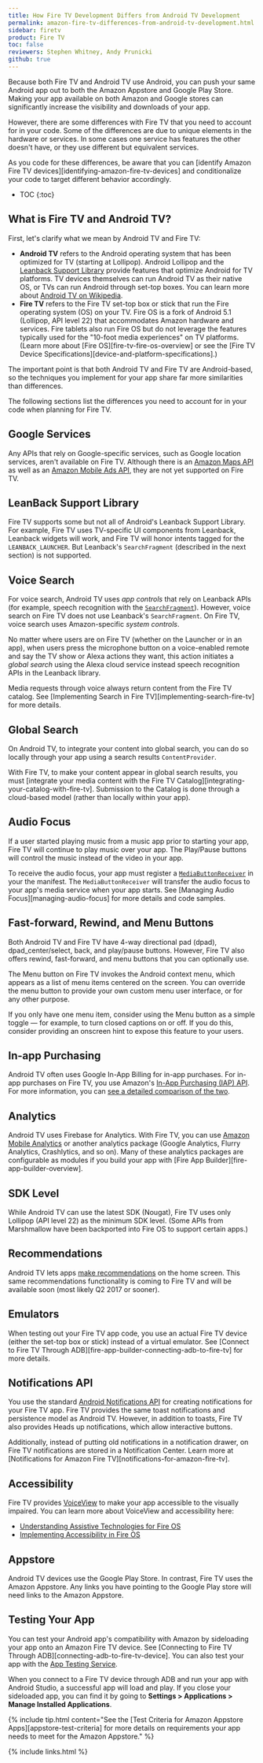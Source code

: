 ```yaml
---
title: How Fire TV Development Differs from Android TV Development
permalink: amazon-fire-tv-differences-from-android-tv-development.html
sidebar: firetv
product: Fire TV
toc: false
reviewers: Stephen Whitney, Andy Prunicki
github: true
---
```


Because both Fire TV and Android TV use Android, you can push your same Android app out to both the Amazon Appstore and Google Play Store. Making your app available on both Amazon and Google stores can significantly increase the visibility and downloads of your app.

However, there are some differences with Fire TV that you need to account for in your code. Some of the differences are due to unique elements in the hardware or services. In some cases one service has features the other doesn't have, or they use different but equivalent services.

As you code for these differences, be aware that you can [identify Amazon Fire TV devices][identifying-amazon-fire-tv-devices] and conditionalize your code to target different behavior accordingly.

* TOC
{:toc}

## What is Fire TV and Android TV?

First, let's clarify what we mean by Android TV and Fire TV:

* **Android TV** refers to the Android operating system that has been optimized for TV (starting at Lollipop). Android Lollipop and the [Leanback Support Library][leanback] provide features that optimize Android for TV platforms. TV devices themselves can run Android TV as their native OS, or TVs can run Android through set-top boxes. You can learn more about [Android TV on Wikipedia](https://en.wikipedia.org/wiki/Android_TV).
* **Fire TV** refers to the Fire TV set-top box or stick that run the Fire operating system (OS) on your TV. Fire OS is a fork of Android 5.1 (Lollipop, API level 22) that accommodates Amazon hardware and services. Fire tablets also run Fire OS but do not leverage the features typically used for the "10-foot media experiences" on TV platforms. (Learn more about [Fire OS][fire-tv-fire-os-overview] or see the [Fire TV Device Specifications][device-and-platform-specifications].)

The important point is that both Android TV and Fire TV are Android-based, so the techniques you implement for your app share far more similarities than differences.

The following sections list the differences you need to account for in your code when planning for Fire TV.

## Google Services

Any APIs that rely on Google-specific services, such as Google location services, aren't available on Fire TV. Although there is an [Amazon Maps API](https://developer.amazon.com/public/apis/experience/maps) as well as an [Amazon Mobile Ads API](https://developer.amazon.com/public/apis/earn/mobile-ads), they are not yet supported on Fire TV.

## LeanBack Support Library

Fire TV supports some but not all of Android's Leanback Support Library. For example, Fire TV uses TV-specific UI components from Leanback, Leanback widgets will work, and Fire TV will honor intents tagged for the `LEANBACK_LAUNCHER`. But Leanback's `SearchFragment` (described in the next section) is not supported.

## Voice Search

For voice search, Android TV uses *app controls* that rely on Leanback APIs (for example, speech recognition with the [`SearchFragment`][searchfragment]). However, voice search on Fire TV does not use Leanback's `SearchFragment`. On Fire TV, voice search uses Amazon-specific *system controls*.

No matter where users are on Fire TV (whether on the Launcher or in an app), when users press the microphone button on a voice-enabled remote and say the TV show or Alexa actions they want, this action initiates a *global search* using the Alexa cloud service instead speech recognition APIs in the Leanback library.

Media requests through voice always return content from the Fire TV catalog. See [Implementing Search in Fire TV][implementing-search-fire-tv] for more details.

## Global Search

On Android TV, to integrate your content into global search, you can do so locally through your app using a search results `ContentProvider`.

With Fire TV, to make your content appear in global search results, you must [integrate your media content with the Fire TV Catalog][integrating-your-catalog-with-fire-tv]. Submission to the Catalog is done through a cloud-based model (rather than locally within your app).

## Audio Focus

If a user started playing music from a music app prior to starting your app, Fire TV will continue to play music over your app. The Play/Pause buttons will control the music instead of the video in your app.

To receive the audio focus, your app must register a [`MediaButtonReceiver`][1] in your the manifest. The `MediaButtonReceiver` will transfer the audio focus to your app's media service when your app starts. See [Managing Audio Focus][managing-audio-focus] for more details and code samples.

## Fast-forward, Rewind, and Menu Buttons

Both Android TV and Fire TV have 4-way directional pad (dpad), dpad_center/select, back, and play/pause buttons. However, Fire TV also offers rewind, fast-forward, and menu buttons that you can optionally use.

The Menu button on Fire TV invokes the Android context menu, which appears as a list of menu items centered on the screen. You can override the menu button to provide your own custom menu user interface, or for any other purpose. 

If you only have one menu item, consider using the Menu button as a simple toggle &mdash; for example, to turn closed captions on or off. If you do this, consider providing an onscreen hint to expose this feature to your users.

## In-app Purchasing

Android TV often uses Google In-App Billing for in-app purchases. For in-app purchases on Fire TV, you use Amazon's [In-App Purchasing (IAP) API](https://developer.amazon.com/public/apis/earn/in-app-purchasing). For more information, you can [see a detailed comparison of the two](https://developer.amazon.com/public/apis/earn/in-app-purchasing/docs-v2/migrating-from-googles-iab-to-amazons-iap).

## Analytics

Android TV uses Firebase for Analytics. With Fire TV, you can use [Amazon Mobile Analytics](https://aws.amazon.com/mobileanalytics/) or another analytics package (Google Analytics, Flurry Analytics, Crashlytics, and so on). Many of these analytics packages are configurable as modules if you build your app with [Fire App Builder][fire-app-builder-overview].

## SDK Level

While Android TV can use the latest SDK (Nougat), Fire TV uses only Lollipop (API level 22) as the minimum SDK level. (Some APIs from Marshmallow have been backported into Fire OS to support certain apps.)

## Recommendations

Android TV lets apps [make recommendations](https://developer.android.com/training/tv/discovery/recommendations.html) on the home screen. This same recommendations functionality is coming to Fire TV and will be available soon (most likely Q2 2017 or sooner).

## Emulators

When testing out your Fire TV app code, you use an actual Fire TV device (either the set-top box or stick) instead of a virtual emulator. See [Connect to Fire TV Through ADB][fire-app-builder-connecting-adb-to-fire-tv] for more details.

## Notifications API

You use the standard [Android Notifications API](http://developer.android.com/reference/android/app/Notification.html) for creating notifications for your Fire TV app. Fire TV provides the same toast notifications and persistence model as Android TV. However, in addition to toasts, Fire TV also provides Heads up notifications, which allow interactive buttons.

Additionally, instead of putting old notifications in a notification drawer, on Fire TV notifications are stored in a Notification Center. Learn more at [Notifications for Amazon Fire TV][notifications-for-amazon-fire-tv].

## Accessibility 

Fire TV provides [VoiceView](https://www.amazon.com/b?node=14100715011) to make your app accessible to the visually impaired. You can learn more about VoiceView and accessibility here: 
 
*  [Understanding Assistive Technologies for Fire OS](https://developer.amazon.com/appsandservices/solutions/platforms/fire-os/docs/implementing-accessibility-in-fireos) 
*  [Implementing Accessibility in Fire OS](https://developer.amazon.com/appsandservices/solutions/platforms/fire-os/docs/implementing-accessibility-in-fireos)

## Appstore 

Android TV devices use the Google Play Store. In contrast, Fire TV uses the Amazon Appstore. Any links you have pointing to the Google Play store will need links to the Amazon Appstore.

## Testing Your App

You can test your Android app's compatibility with Amazon by sideloading your app onto an Amazon Fire TV device. See [Connecting to Fire TV Through ADB][connecting-adb-to-fire-tv-device]. You can also test your app with the [App Testing Service][app-test].

When you connect to a Fire TV device through ADB and run your app with Android Studio, a successful app will load and play. If you close your sideloaded app, you can find it by going to **Settings > Applications > Manage Installed Applications**.

{% include tip.html content="See the [Test Criteria for Amazon Appstore Apps][appstore-test-criteria] for more details on requirements your app needs to meet for the Amazon Appstore." %}

[leanback]: https://developer.android.com/reference/android/support/v17/leanback/package-summary.html
[searchfragment]: https://developer.android.com/reference/android/support/v17/leanback/app/SearchFragment.html
[app-test]: https://developer.amazon.com/app-testing-service

{% include links.html %}

[1]: https://developer.android.com/reference/android/support/v4/media/session/MediaButtonReceiver.html